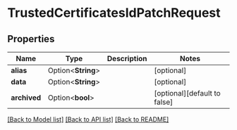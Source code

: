 # TrustedCertificatesIdPatchRequest

## Properties

Name | Type | Description | Notes
------------ | ------------- | ------------- | -------------
**alias** | Option<**String**> |  | [optional]
**data** | Option<**String**> |  | [optional]
**archived** | Option<**bool**> |  | [optional][default to false]

[[Back to Model list]](../README.md#documentation-for-models) [[Back to API list]](../README.md#documentation-for-api-endpoints) [[Back to README]](../README.md)


